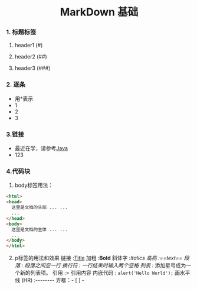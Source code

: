 # <center>MarkDown 基础</center>
### 1. 标题标签
1. header1 (#)

2. header2 (##)

3. header3 (###)

### 2. 逐条
* 用*表示
* 1
* 2
* 3

### 3.链接
* 最近在学，请参考[Java](https://baike.baidu.com/item/Java/85979?fr=aladdin)
* 123

### 4.代码块
1. body标签用法：
```html
<html>
<head>
  这里是文档的头部 ... ...
  ...
</head>
<body>
  这里是文档的主体 ... ...
  ...
</body>
</html>
```

2. p标签的用法和效果
链接 :[Title](URL)
加粗 :**Bold**
斜体字 :*Italics*
*高亮 :==text==
段落 : 段落之间空一行
换行符 : 一行结束时输入两个空格
列表 :* 添加星号成为一个新的列表项。
引用 :> 引用内容
内嵌代码 : `alert('Hello World');`
画水平线 (HR) :--------
方框：- [ ] -